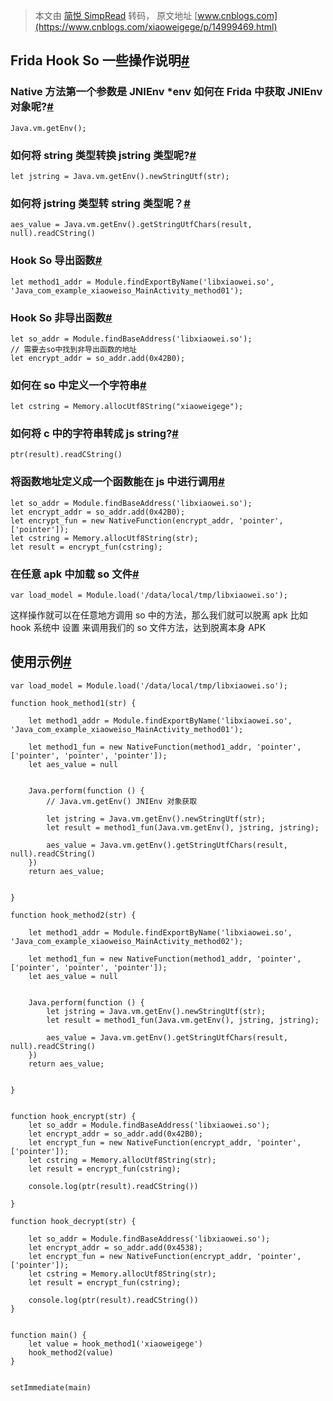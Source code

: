 > 本文由 [简悦 SimpRead](http://ksria.com/simpread/) 转码， 原文地址 [www.cnblogs.com](https://www.cnblogs.com/xiaoweigege/p/14999469.html)

Frida Hook So 一些操作说明[#](#frida-hook-so-一些操作说明)
----------------------------------------------

### Native 方法第一个参数是 JNIEnv *env 如何在 Frida 中获取 JNIEnv 对象呢?[#](#native方法第一个参数是-jnienv-env-如何在frida中获取-jnienv-对象呢)

```
Java.vm.getEnv();
```

### 如何将 string 类型转换 jstring 类型呢?[#](#如何将string类型转换jstring类型呢)

```
let jstring = Java.vm.getEnv().newStringUtf(str);
```

### 如何将 jstring 类型转 string 类型呢？[#](#如何将jstring类型转string类型呢？)

```
aes_value = Java.vm.getEnv().getStringUtfChars(result, null).readCString()
```

### Hook So 导出函数[#](#hook-so-导出函数)

```
let method1_addr = Module.findExportByName('libxiaowei.so', 'Java_com_example_xiaoweiso_MainActivity_method01');
```

### Hook So 非导出函数[#](#hook-so-非导出函数)

```
let so_addr = Module.findBaseAddress('libxiaowei.so');
// 需要去so中找到非导出函数的地址
let encrypt_addr = so_addr.add(0x42B0);
```

### 如何在 so 中定义一个字符串[#](#如何在so中定义一个字符串)

```
let cstring = Memory.allocUtf8String("xiaoweigege");
```

### 如何将 c 中的字符串转成 js string?[#](#如何将c中的字符串转成js-string)

```
ptr(result).readCString()
```

### 将函数地址定义成一个函数能在 js 中进行调用[#](#将函数地址定义成一个函数能在js中进行调用)

```
let so_addr = Module.findBaseAddress('libxiaowei.so');
let encrypt_addr = so_addr.add(0x42B0);
let encrypt_fun = new NativeFunction(encrypt_addr, 'pointer', ['pointer']);
let cstring = Memory.allocUtf8String(str);
let result = encrypt_fun(cstring);
```

### 在任意 apk 中加载 so 文件[#](#在任意apk中加载so文件)

```
var load_model = Module.load('/data/local/tmp/libxiaowei.so');
```

这样操作就可以在任意地方调用 so 中的方法，那么我们就可以脱离 apk 比如 hook 系统中 设置 来调用我们的 so 文件方法，达到脱离本身 APK

使用示例[#](#使用示例)
--------------

```
var load_model = Module.load('/data/local/tmp/libxiaowei.so');

function hook_method1(str) {

    let method1_addr = Module.findExportByName('libxiaowei.so', 'Java_com_example_xiaoweiso_MainActivity_method01');

    let method1_fun = new NativeFunction(method1_addr, 'pointer', ['pointer', 'pointer', 'pointer']);
    let aes_value = null


    Java.perform(function () {
        // Java.vm.getEnv() JNIEnv 对象获取

        let jstring = Java.vm.getEnv().newStringUtf(str);
        let result = method1_fun(Java.vm.getEnv(), jstring, jstring);

        aes_value = Java.vm.getEnv().getStringUtfChars(result, null).readCString()
    })
    return aes_value;


}

function hook_method2(str) {

    let method1_addr = Module.findExportByName('libxiaowei.so', 'Java_com_example_xiaoweiso_MainActivity_method02');

    let method1_fun = new NativeFunction(method1_addr, 'pointer', ['pointer', 'pointer', 'pointer']);
    let aes_value = null


    Java.perform(function () {
        let jstring = Java.vm.getEnv().newStringUtf(str);
        let result = method1_fun(Java.vm.getEnv(), jstring, jstring);

        aes_value = Java.vm.getEnv().getStringUtfChars(result, null).readCString()
    })
    return aes_value;


}


function hook_encrypt(str) {
    let so_addr = Module.findBaseAddress('libxiaowei.so');
    let encrypt_addr = so_addr.add(0x42B0);
    let encrypt_fun = new NativeFunction(encrypt_addr, 'pointer', ['pointer']);
    let cstring = Memory.allocUtf8String(str);
    let result = encrypt_fun(cstring);

    console.log(ptr(result).readCString())

}

function hook_decrypt(str) {

    let so_addr = Module.findBaseAddress('libxiaowei.so');
    let encrypt_addr = so_addr.add(0x4538);
    let encrypt_fun = new NativeFunction(encrypt_addr, 'pointer', ['pointer']);
    let cstring = Memory.allocUtf8String(str);
    let result = encrypt_fun(cstring);

    console.log(ptr(result).readCString())
}


function main() {
    let value = hook_method1('xiaoweigege')
    hook_method2(value)
}


setImmediate(main)
```